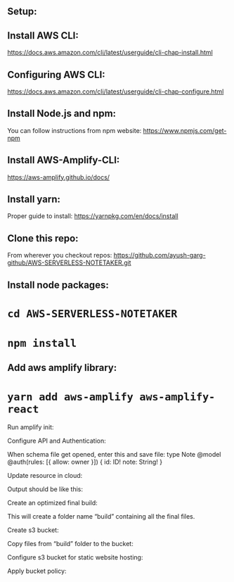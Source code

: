 ## Setup:

## Install AWS CLI:
https://docs.aws.amazon.com/cli/latest/userguide/cli-chap-install.html

## Configuring AWS CLI:
https://docs.aws.amazon.com/cli/latest/userguide/cli-chap-configure.html

## Install Node.js and npm:
You can follow instructions from npm website: https://www.npmjs.com/get-npm

## Install AWS-Amplify-CLI:
https://aws-amplify.github.io/docs/

## Install yarn:
Proper guide to install: https://yarnpkg.com/en/docs/install

## Clone this repo:
From wherever you checkout repos: https://github.com/ayush-garg-github/AWS-SERVERLESS-NOTETAKER.git

## Install node packages:
# `cd AWS-SERVERLESS-NOTETAKER`
# `npm install`

## Add aws amplify library:
# `yarn add aws-amplify aws-amplify-react`

Run amplify init:
 

Configure API and Authentication:
 
When schema file get opened, enter this and save file:
type Note @model @auth(rules: [{ allow: owner }]) {
  id: ID!
  note: String!
}



Update resource in cloud:


 

Output should be like this:
 

Create an optimized final build:

This will create a folder name “build” containing all the final files.

Create s3 bucket:


Copy files from “build” folder to the bucket:






Configure s3 bucket for static website hosting:
 

Apply bucket policy:
 

